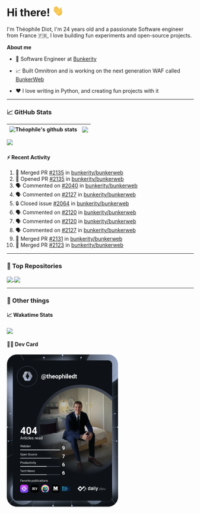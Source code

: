 # Hi there! <img src="./wave.gif" width="30px" height="30px" />

I'm Théophile Diot, I'm 24 years old and a passionate Software engineer from France 🇫🇷, I love building fun experiments and open-source projects.

**About me**

- 💼 Software Engineer at [Bunkerity](https://www.bunkerity.com/)

- 📈 Built Omnitron and is working on the next generation WAF called [BunkerWeb](https://www.bunkerweb.io)

- ❤️ I love writing in Python, and creating fun projects with it

---

### 📈 GitHub Stats

| <img align="center" src="https://github-readme-stats.vercel.app/api?username=TheophileDiot&show_icons=true&include_all_commits=true&theme=algolia&hide_border=true&rank_icon=github" alt="Théophile's github stats" /> | <img align="center" src="https://github-readme-stats.vercel.app/api/top-langs/?username=TheophileDiot&layout=compact&theme=algolia&hide_border=true" /> |
| ---------------------------------------------------------------------------------------------------------------------------------------------------------------------------------------------------------------------- | ------------------------------------------------------------------------------------------------------------------------------------------------------- |

![](https://github-readme-activity-graph.vercel.app/graph?username=TheophileDiot&theme=tokyo-night)

#### :zap: Recent Activity

<!--START_SECTION:activity-->
1. 🎉 Merged PR [#2135](https://github.com/bunkerity/bunkerweb/pull/2135) in [bunkerity/bunkerweb](https://github.com/bunkerity/bunkerweb)
2. 💪 Opened PR [#2135](https://github.com/bunkerity/bunkerweb/pull/2135) in [bunkerity/bunkerweb](https://github.com/bunkerity/bunkerweb)
3. 🗣 Commented on [#2040](https://github.com/bunkerity/bunkerweb/issues/2040#issuecomment-2762245333) in [bunkerity/bunkerweb](https://github.com/bunkerity/bunkerweb)
4. 🗣 Commented on [#2127](https://github.com/bunkerity/bunkerweb/issues/2127#issuecomment-2758619245) in [bunkerity/bunkerweb](https://github.com/bunkerity/bunkerweb)
5. 🔒 Closed issue [#2064](https://github.com/bunkerity/bunkerweb/issues/2064) in [bunkerity/bunkerweb](https://github.com/bunkerity/bunkerweb)
6. 🗣 Commented on [#2120](https://github.com/bunkerity/bunkerweb/issues/2120#issuecomment-2758546554) in [bunkerity/bunkerweb](https://github.com/bunkerity/bunkerweb)
7. 🗣 Commented on [#2120](https://github.com/bunkerity/bunkerweb/issues/2120#issuecomment-2758541105) in [bunkerity/bunkerweb](https://github.com/bunkerity/bunkerweb)
8. 🗣 Commented on [#2127](https://github.com/bunkerity/bunkerweb/issues/2127#issuecomment-2758448609) in [bunkerity/bunkerweb](https://github.com/bunkerity/bunkerweb)
9. 🎉 Merged PR [#2131](https://github.com/bunkerity/bunkerweb/pull/2131) in [bunkerity/bunkerweb](https://github.com/bunkerity/bunkerweb)
10. 🎉 Merged PR [#2123](https://github.com/bunkerity/bunkerweb/pull/2123) in [bunkerity/bunkerweb](https://github.com/bunkerity/bunkerweb)
<!--END_SECTION:activity-->

---

### 🔧 Top Repositories

<a href="https://github.com/bunkerity/bunkerweb">
  <img align="center" src="https://github-readme-stats.vercel.app/api/pin/?username=Bunkerity&repo=bunkerweb&theme=algolia" />
</a>
<a href="https://github.com/TheophileDiot/Omnitron">
  <img align="center" src="https://github-readme-stats.vercel.app/api/pin/?username=TheophileDiot&repo=Omnitron&theme=algolia" />
</a>

---

### 🎉 Other things

#### 📈 Wakatime Stats

<a href="https://wakatime.com/@theophile_bunkerity">
  <img align="center" src="https://github-readme-stats.vercel.app/api/wakatime?username=3aa5ce41-c253-43d9-8441-a721e446a45f&layout=compact&theme=algolia" />
</a>

#### 👨‍💻 Dev Card

<a href="https://app.daily.dev/TheophileDt">
  <img src="./devcard.svg" width="300" alt="Théophile Diot's Dev Card"/>
</a>
